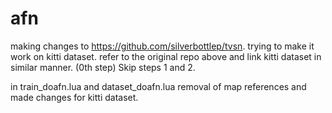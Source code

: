 # afn
making changes to https://github.com/silverbottlep/tvsn. trying to make it work on kitti dataset. 
refer to the original repo above and link kitti dataset in  similar manner. (0th step)
Skip steps 1 and 2.

in train_doafn.lua and dataset_doafn.lua removal of map references and made changes for kitti dataset.
